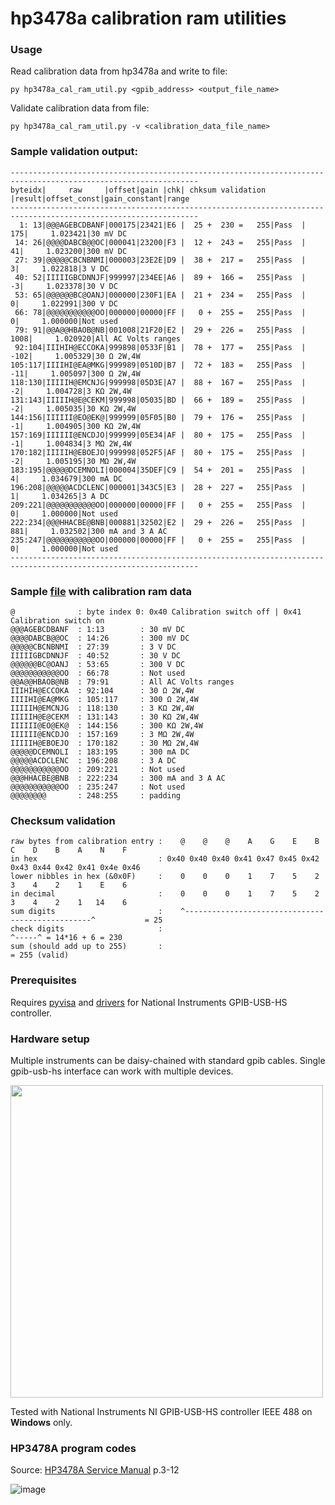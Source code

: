 # hp3478a calibration ram utilities

### Usage
Read calibration data from hp3478a and write to file:
```
py hp3478a_cal_ram_util.py <gpib_address> <output_file_name>
```

Validate calibration data from file:
```
py hp3478a_cal_ram_util.py -v <calibration_data_file_name>
```

### Sample validation output:
```
----------------------------------------------------------------------------------------------------------------
byteidx|     raw     |offset|gain |chk| chksum validation |result|offset_const|gain_constant|range
----------------------------------------------------------------------------------------------------------------
  1: 13|@@@AGEBCDBANF|000175|23421|E6 |  25 +  230 =   255|Pass  |         175|     1.023421|30 mV DC
 14: 26|@@@@DABCB@@OC|000041|23200|F3 |  12 +  243 =   255|Pass  |          41|     1.023200|300 mV DC
 27: 39|@@@@@CBCNBNMI|000003|23E2E|D9 |  38 +  217 =   255|Pass  |           3|     1.022818|3 V DC
 40: 52|IIIIIGBCDNNJF|999997|234EE|A6 |  89 +  166 =   255|Pass  |          -3|     1.023378|30 V DC
 53: 65|@@@@@@BC@OANJ|000000|230F1|EA |  21 +  234 =   255|Pass  |           0|     1.022991|300 V DC
 66: 78|@@@@@@@@@@@OO|000000|00000|FF |   0 +  255 =   255|Pass  |           0|     1.000000|Not used
 79: 91|@@A@@HBAOB@NB|001008|21F20|E2 |  29 +  226 =   255|Pass  |        1008|     1.020920|All AC Volts ranges
 92:104|IIIHIH@ECCOKA|999898|0533F|B1 |  78 +  177 =   255|Pass  |        -102|     1.005329|30 Ω 2W,4W
105:117|IIIIHI@EA@MKG|999989|0510D|B7 |  72 +  183 =   255|Pass  |         -11|     1.005097|300 Ω 2W,4W
118:130|IIIIIH@EMCNJG|999998|05D3E|A7 |  88 +  167 =   255|Pass  |          -2|     1.004728|3 KΩ 2W,4W
131:143|IIIIIH@E@CEKM|999998|05035|BD |  66 +  189 =   255|Pass  |          -2|     1.005035|30 KΩ 2W,4W
144:156|IIIIII@EO@EK@|999999|05F05|B0 |  79 +  176 =   255|Pass  |          -1|     1.004905|300 KΩ 2W,4W
157:169|IIIIII@ENCDJO|999999|05E34|AF |  80 +  175 =   255|Pass  |          -1|     1.004834|3 MΩ 2W,4W
170:182|IIIIIH@EBOEJO|999998|052F5|AF |  80 +  175 =   255|Pass  |          -2|     1.005195|30 MΩ 2W,4W
183:195|@@@@@DCEMNOLI|000004|35DEF|C9 |  54 +  201 =   255|Pass  |           4|     1.034679|300 mA DC
196:208|@@@@@ACDCLENC|000001|343C5|E3 |  28 +  227 =   255|Pass  |           1|     1.034265|3 A DC
209:221|@@@@@@@@@@@OO|000000|00000|FF |   0 +  255 =   255|Pass  |           0|     1.000000|Not used
222:234|@@@HHACBE@BNB|000881|32502|E2 |  29 +  226 =   255|Pass  |         881|     1.032502|300 mA and 3 A AC
235:247|@@@@@@@@@@@OO|000000|00000|FF |   0 +  255 =   255|Pass  |           0|     1.000000|Not used
----------------------------------------------------------------------------------------------------------------
```

### Sample [file](https://github.com/vinayshanbhag/hp3478a/blob/main/hp3478a_2619A46970_cal_data_dump.bin) with calibration ram data 
```
@              : byte index 0: 0x40 Calibration switch off | 0x41 Calibration switch on
@@@AGEBCDBANF  : 1:13        : 30 mV DC
@@@@DABCB@@OC  : 14:26       : 300 mV DC
@@@@@CBCNBNMI  : 27:39       : 3 V DC
IIIIIGBCDNNJF  : 40:52       : 30 V DC
@@@@@@BC@OANJ  : 53:65       : 300 V DC
@@@@@@@@@@@OO  : 66:78       : Not used
@@A@@HBAOB@NB  : 79:91       : All AC Volts ranges
IIIHIH@ECCOKA  : 92:104      : 30 Ω 2W,4W
IIIIHI@EA@MKG  : 105:117     : 300 Ω 2W,4W
IIIIIH@EMCNJG  : 118:130     : 3 KΩ 2W,4W
IIIIIH@E@CEKM  : 131:143     : 30 KΩ 2W,4W
IIIIII@EO@EK@  : 144:156     : 300 KΩ 2W,4W
IIIIII@ENCDJO  : 157:169     : 3 MΩ 2W,4W
IIIIIH@EBOEJO  : 170:182     : 30 MΩ 2W,4W
@@@@@DCEMNOLI  : 183:195     : 300 mA DC
@@@@@ACDCLENC  : 196:208     : 3 A DC
@@@@@@@@@@@OO  : 209:221     : Not used
@@@HHACBE@BNB  : 222:234     : 300 mA and 3 A AC
@@@@@@@@@@@OO  : 235:247     : Not used
@@@@@@@@       : 248:255     : padding 
```

### Checksum validation

```
raw bytes from calibration entry :    @    @    @    A    G    E    B    C    D    B    A    N    F
in hex                           : 0x40 0x40 0x40 0x41 0x47 0x45 0x42 0x43 0x44 0x42 0x41 0x4e 0x46
lower nibbles in hex (&0x0F)     :    0    0    0    1    7    5    2    3    4    2    1    E    6
in decimal                       :    0    0    0    1    7    5    2    3    4    2    1   14    6
sum digits                       :    ^-------------------------------------------------^           = 25
check digits                     :                                                          ^-----^ = 14*16 + 6 = 230
sum (should add up to 255)       :                                                                  = 255 (valid)

```

### Prerequisites

Requires [pyvisa](https://pyvisa.readthedocs.io/en/latest/introduction/getting.html) and [drivers](https://www.ni.com/en/support/downloads/drivers/download.ni-488-2.html#484357) for National Instruments GPIB-USB-HS controller.

### Hardware setup

Multiple instruments can be daisy-chained with standard gpib cables. Single gpib-usb-hs interface can work with multiple devices.

<img src='https://docs-be.ni.com/bundle/gpib-usb-getting-started/page/GUID-3A7DE663-6ABE-4A40-ADFB-23E069EBA6F5-a5.svg?_LANG=enus' width='500px'/>

Tested with National Instruments NI GPIB-USB-HS controller IEEE 488 on <strong>Windows</strong> only. 

### HP3478A program codes

Source: [HP3478A Service Manual](https://github.com/vinayshanbhag/hp3478a/blob/main/hp3478a-Service-Manual-9018-05355.pdf) p.3-12

![image](https://github.com/vinayshanbhag/hp3478a/assets/5519039/654d088f-2da0-4233-8a05-1eb07b88a76e)

